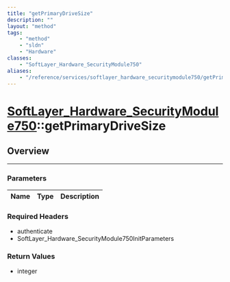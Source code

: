 ```yaml
---
title: "getPrimaryDriveSize"
description: ""
layout: "method"
tags:
    - "method"
    - "sldn"
    - "Hardware"
classes:
    - "SoftLayer_Hardware_SecurityModule750"
aliases:
    - "/reference/services/softlayer_hardware_securitymodule750/getPrimaryDriveSize"
---
```

# [SoftLayer_Hardware_SecurityModule750](/reference/services/SoftLayer_Hardware_SecurityModule750)::getPrimaryDriveSize





## Overview 


-----

### Parameters 
|Name | Type | Description |
| --- | --- | --- |


### Required Headers
* authenticate
* SoftLayer_Hardware_SecurityModule750InitParameters


### Return Values
* integer





